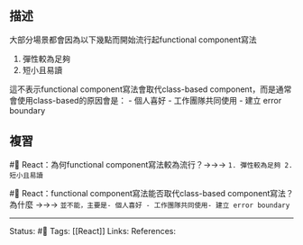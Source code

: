 ## 描述

大部分場景都會因為以下幾點而開始流行起functional component寫法
1. 彈性較為足夠
2. 短小且易讀

這不表示functional component寫法會取代class-based component，而是通常會使用class-based的原因會是：
	- 個人喜好
	- 工作團隊共同使用
	- 建立 error boundary


## 複習
#🧠 React：為何functional component寫法較為流行？->->-> `1. 彈性較為足夠 2. 短小且易讀`
<!--SR:!2022-12-09,15,230-->

#🧠 React：functional component寫法能否取代class-based component寫法？為什麼 ->->-> `並不能，主要是- 個人喜好 - 工作團隊共同使用- 建立 error boundary`
<!--SR:!2023-02-07,74,250-->



---
Status: #🌱 
Tags:
[[React]]
Links:
References: